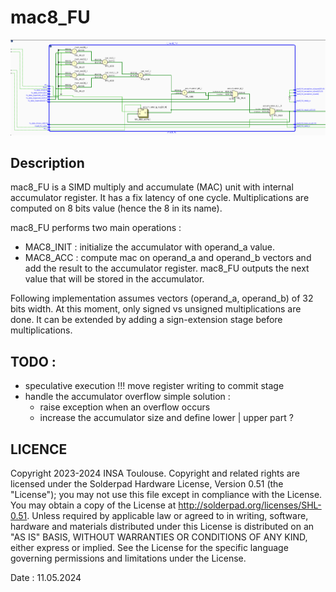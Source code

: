 # mac8_FU 

![alt text](./docs/mac8_FU_RTL.png)

## Description 
 mac8_FU is a SIMD multiply and accumulate (MAC) unit with
 internal accumulator register. It has a fix latency of one cycle.  Multiplications are computed on 8 bits value (hence the 8 in its
 name). 

 mac8_FU performs two main operations : 
   - MAC8_INIT : initialize the accumulator with operand_a value.
   - MAC8_ACC  : compute mac on operand_a and operand_b vectors and
                 add the result to the accumulator register.
mac8_FU outputs the next value that will be stored in the accumulator.

Following implementation assumes vectors (operand_a, operand_b) of 32 bits
width. 
At this moment, only signed vs unsigned multiplications are done. It can be
extended by adding a sign-extension stage before multiplications.

##  TODO : 
 - speculative execution !!! move register writing to commit stage
 - handle the accumulator overflow 
   simple solution : 
   - raise exception when an overflow occurs
   - increase the accumulator size and define lower | upper part ?
## LICENCE

Copyright 2023-2024 INSA Toulouse.
Copyright and related rights are licensed under the Solderpad Hardware
License, Version 0.51 (the "License"); you may not use this file except in
compliance with the License.  You may obtain a copy of the License at
http://solderpad.org/licenses/SHL-0.51. Unless required by applicable law
or agreed to in writing, software, hardware and materials distributed under
this License is distributed on an "AS IS" BASIS, WITHOUT WARRANTIES OR
CONDITIONS OF ANY KIND, either express or implied. See the License for the
specific language governing permissions and limitations under the License.

Date   : 11.05.2024
